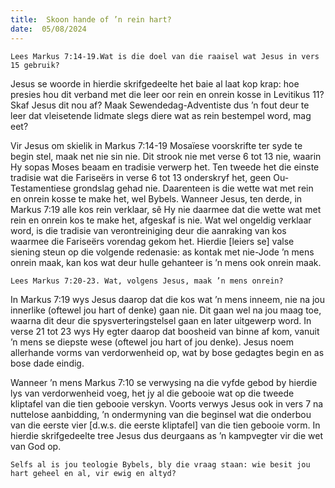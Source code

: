 ```yaml
---
title:  Skoon hande of ’n rein hart?
date:  05/08/2024
---
```


`Lees Markus 7:14-19.Wat is die doel van die raaisel wat Jesus in vers 15 gebruik?`

Jesus se woorde in hierdie skrifgedeelte het baie al laat kop krap: hoe presies hou dit verband met die leer oor rein en onrein kosse in Levitikus 11? Skaf Jesus dit nou af? Maak Sewendedag-Adventiste dus ’n fout deur te leer dat vleisetende lidmate slegs diere wat as rein bestempel word, mag eet?

Vir Jesus om skielik in Markus 7:14-19 Mosaïese voorskrifte ter syde te begin stel, maak net nie sin nie. Dit strook nie met verse 6 tot 13 nie, waarin Hy sopas Moses beaam en tradisie verwerp het. Ten tweede het die einste tradisie wat die Fariseërs in verse 6 tot 13 onderskryf het, geen Ou-Testamentiese grondslag gehad nie. Daarenteen is die wette wat met rein en onrein kosse te make het, wel Bybels. Wanneer Jesus, ten derde, in Markus 7:19 alle kos rein verklaar, sê Hy nie daarmee dat die wette wat met rein en onrein kos te make het, afgeskaf is nie. Wat wel ongeldig verklaar word, is die tradisie van verontreiniging deur die aanraking van kos waarmee die Fariseërs vorendag gekom het. Hierdie [leiers se] valse siening steun op die volgende redenasie: as kontak met nie-Jode ’n mens onrein maak, kan kos wat deur hulle gehanteer is ’n mens ook onrein maak.

`Lees Markus 7:20-23. Wat, volgens Jesus, maak ’n mens onrein?`

In Markus 7:19 wys Jesus daarop dat die kos wat ’n mens inneem, nie na jou innerlike (oftewel jou hart of denke) gaan nie. Dit gaan wel na jou maag toe, waarna dit deur die spysverteringstelsel gaan en later uitgewerp word. In verse 21 tot 23 wys Hy egter daarop dat boosheid van binne af kom, vanuit ’n mens se diepste wese (oftewel jou hart of jou denke). Jesus noem allerhande vorms van verdorwenheid op, wat by bose gedagtes begin en as bose dade eindig.

Wanneer ’n mens Markus 7:10 se verwysing na die vyfde gebod by hierdie lys van verdorwenheid voeg, het jy al die gebooie wat op die tweede kliptafel van die tien gebooie verskyn. Voorts verwys Jesus ook in vers 7 na nuttelose aanbidding, ’n ondermyning van die beginsel wat die onderbou van die eerste vier [d.w.s. die eerste kliptafel] van die tien gebooie vorm. In hierdie skrifgedeelte tree Jesus dus deurgaans as ’n kampvegter vir die wet van God op.

`Selfs al is jou teologie Bybels, bly die vraag staan: wie besit jou hart geheel en al, vir ewig en altyd?`